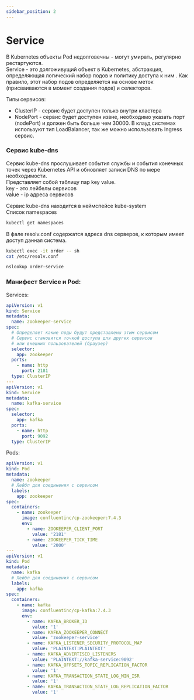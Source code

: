 ```yaml
---
sidebar_position: 2
---
```

# Service

В Kubernetes объекты Pod недолговечны - могут умирать, регулярно рестартуются.   
Service - это долгоживущий объект в Kubernetes, абстракция, определяющая логический набор подов и политику доступа к ним . 
Как правило, этот набор подов определяется на основе меток (присваиваются в момент создания подов) и селекторов.

Типы сервисов:
- ClusterIP - сервис будет доступен только внутри кластера
- NodePort - сервис будет доступен извне, необходимо указать порт (nodePort) и должен быть больше чем 30000. 
В клауд системах используют тип LoadBalancer, так же можно использовать Ingress сервис.

### Сервис kube-dns
Сервис kube-dns прослушивает события службы и события конечных точек через Kubernetes API и обновляет записи DNS по мере необходимости.  
Представляет собой таблицу пар key value.  
key - это лейбелы сервисов  
value - ip адреса сервисов   

Сервис kube-dns находится в неймспейсе kube-system  
Список namespaces
```bash
kubectl get namespaces
```
В фале resolv.conf содержатся адреса dns серверов, к которым имеет доступ данная система.
```bash
kubectl exec -it order -- sh
cat /etc/resolv.conf

nslookup order-service
```
### Манифест Service и Pod:  
Services:
```yaml
apiVersion: v1
kind: Service
metadata:
  name: zookeeper-service
spec:
  # Определяет какие поды будут представлены этим сервисом
  # Сервис становится точкой доступа для других сервисов
  # или внешних пользователей (браузер)
  selector:
    app: zookeeper
  ports:
    - name: http
      port: 2181
  type: ClusterIP
---
apiVersion: v1
kind: Service
metadata:
  name: kafka-service
spec:
  selector:
    app: kafka
  ports:
    - name: http
      port: 9092
  type: ClusterIP
```

Pods:
```yaml
apiVersion: v1
kind: Pod
metadata:
  name: zookeeper
  # Лейбл для соединения с сервисом
  labels:
    app: zookeeper
spec:
  containers:
    - name: zookeeper
      image: confluentinc/cp-zookeeper:7.4.3
      env:
        - name: ZOOKEEPER_CLIENT_PORT
          value: '2181'
        - name: ZOOKEEPER_TICK_TIME
          value: '2000'
---
apiVersion: v1
kind: Pod
metadata:
  name: kafka
  # Лейбл для соединения с сервисом
  labels:
    app: kafka
spec:
  containers:
    - name: kafka
      image: confluentinc/cp-kafka:7.4.3
      env:
        - name: KAFKA_BROKER_ID
          value: '1'
        - name: KAFKA_ZOOKEEPER_CONNECT
          value: 'zookeeper-service'
        - name: KAFKA_LISTENER_SECURITY_PROTOCOL_MAP
          value: 'PLAINTEXT:PLAINTEXT'
        - name: KAFKA_ADVERTISED_LISTENERS
          value: 'PLAINTEXT://kafka-service:9092'
        - name: KAFKA_OFFSETS_TOPIC_REPLICATION_FACTOR
          value: '1'
        - name: KAFKA_TRANSACTION_STATE_LOG_MIN_ISR
          value: '1'
        - name: KAFKA_TRANSACTION_STATE_LOG_REPLICATION_FACTOR
          value: '1'
```